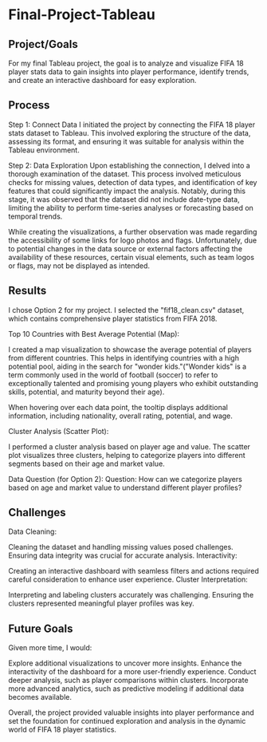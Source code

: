 # Final-Project-Tableau

## Project/Goals
For my final Tableau project, the goal is to analyze and visualize FIFA 18 player stats data to gain insights into player performance, identify trends, and create an interactive dashboard for easy exploration.

## Process
Step 1: Connect Data
I initiated the project by connecting the FIFA 18 player stats dataset to Tableau. This involved exploring the structure of the data, assessing its format, and ensuring it was suitable for analysis within the Tableau environment.

Step 2: Data Exploration
Upon establishing the connection, I delved into a thorough examination of the dataset. This process involved meticulous checks for missing values, detection of data types, and identification of key features that could significantly impact the analysis. Notably, during this stage, it was observed that the dataset did not include date-type data, limiting the ability to perform time-series analyses or forecasting based on temporal trends.

While creating the visualizations, a further observation was made regarding the accessibility of some links for logo photos and flags. Unfortunately, due to potential changes in the data source or external factors affecting the availability of these resources, certain visual elements, such as team logos or flags, may not be displayed as intended.

## Results
I chose Option 2 for my project. I selected the "fif18_clean.csv" dataset, which contains comprehensive player statistics from FIFA 2018.

Top 10 Countries with Best Average Potential (Map):

I created a map visualization to showcase the average potential of players from different countries. This helps in identifying countries with a high potential pool, aiding in the search for "wonder kids."("Wonder kids" is a term commonly used in the world of football (soccer) to refer to exceptionally talented and promising young players who exhibit outstanding skills, potential, and maturity beyond their age).

When hovering over each data point, the tooltip displays additional information, including nationality, overall rating, potential, and wage.


Cluster Analysis (Scatter Plot):

I performed a cluster analysis based on player age and value. The scatter plot visualizes three clusters, helping to categorize players into different segments based on their age and market value.

Data Question (for Option 2):
Question: How can we categorize players based on age and market value to understand different player profiles?

## Challenges 
Data Cleaning:

Cleaning the dataset and handling missing values posed challenges. Ensuring data integrity was crucial for accurate analysis.
Interactivity:

Creating an interactive dashboard with seamless filters and actions required careful consideration to enhance user experience.
Cluster Interpretation:

Interpreting and labeling clusters accurately was challenging. Ensuring the clusters represented meaningful player profiles was key.

## Future Goals
Given more time, I would:

Explore additional visualizations to uncover more insights.
Enhance the interactivity of the dashboard for a more user-friendly experience.
Conduct deeper analysis, such as player comparisons within clusters.
Incorporate more advanced analytics, such as predictive modeling if additional data becomes available.

Overall, the project provided valuable insights into player performance and set the foundation for continued exploration and analysis in the dynamic world of FIFA 18 player statistics.
